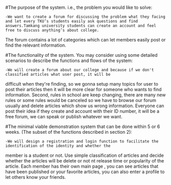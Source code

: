 #The purpose of the system. i.e., the problem you would like to solve:
	
	-We want to create a forum for discussing the problem what they facing and let every TKU’s students easily ask questions and find answers.Tamkang university students can create an account and feel free to discuss anything’s about college.
The forum contains a lot of categories which can let members easily post or find the relevant information.



#The functionality of the system. You may consider using some detailed scenarios to describe the functions and flows of the system:

 	-We will create a forum about our college and because if we don't classified articles what user post, it will be 
difficult when they're finding, so we gonna setup many topics for user to post their articles then it will be more 
clear for someone who wants to find information. Second, rules in school are keep changing, there are many new rules or 
some rules would be canceled so we have to browse our forum usually and delete articles which show us wrong 
information. Everyone can post their idea if they create and account with their ID number, it will be a free forum, we 
can speak or publish whatever we want. 



#The minimal viable demonstration system that can be done within 5 or 6 weeks. (The subset of the functions described in section 2):
	
	-We will design a registration and login function to facilitate the identification of the identity and whether the 
member is a student or not. Use simple classification of articles and decide whether the articles will be delete or not 
nt release time or popularity of the article. Each member has their own main page , you can see articles that have been 
published or your favorite articles, you can also enter a profile to let others know your friends.

